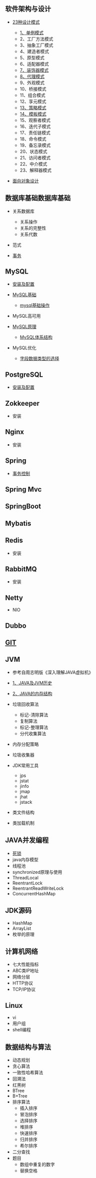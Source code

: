 ## 软件架构与设计
- [23种设计模式](软件架构与设计/23种设计模式/)

	- [1、单例模式](软件架构与设计/23种设计模式/1、单例模式.md)
	- 2、工厂方法模式
	- 3、抽象工厂模式
	- 4、建造者模式
	- 5、原型模式
	- 6、适配器模式
	- [7、装饰器模式](软件架构与设计/23种设计模式/7、装饰器模式.md)
	- [8、代理模式](软件架构与设计/23种设计模式/8、代理模式.md)
	- 9、外观模式
	- 10、桥接模式
	- 11、组合模式
	- 12、享元模式
	- [13、策略模式](软件架构与设计/23种设计模式/13、策略模式.md)
	- [14、模板模式](软件架构与设计/23种设计模式/14、模板模式.md)
	- 15、观察者模式
	- 16、迭代子模式
	- 17、责任链模式
	- 18、命令模式
	- 19、备忘录模式
	- 20、状态模式
	- 21、访问者模式
	- 22、中介模式
	- 23、解释器模式

- [面向对象设计](软件架构与设计/面向对象设计.md)

## 数据库基础数据库基础
- 关系数据库
	- 关系操作
	- 关系的完整性
	- 关系代数

- 范式
- [事务](数据库基础/事务.md)

## MySQL
- [安装及配置](MySQL/安装及配置.md)

- [MySQL基础](MySQL/MySQL基础/)
	- [mysql基础操作](MySQL/MySQL基础/mysql基础操作.md)

- MySQL高可用

- [MySQL原理](MySQL/MySQL原理)
	- [MySQL体系结构](MySQL/MySQL原理/MySQL体系结构.md)

- MySQL优化
	- [字段数据类型的选择](MySQL/MySQL优化/字段数据类型的选择.md)

## PostgreSQL
- [安装及配置](PostgreSQL/安装及配置.md)

## Zokkeeper
- 安装

## Nginx
- 安装

## Spring
- [事务控制](Spring/事务控制.md)

## Spring Mvc

## SpringBoot

## Mybatis

## Redis
- 安装

## RabbitMQ
- 安装

## Netty
- NIO

## Dubbo

## [GIT](工具软件/git.md)

## JVM

- 参考自周志明版《深入理解JAVA虚拟机》

- [1、JAVA及JVM历史](JVM/1、JAVA及JVM历史.md)

- [2、JAVA的内存结构](JVM/2、JAVA的内存结构.md)

- 垃圾回收算法
    + 标记-清除算法
    + 复制算法
    + 标记-整理算法
    + 分代收集算法
- 内存分配策略
- 垃圾收集器
- JDK常用工具
    + jps
    + jstat
    + jinfo
    + jmap
    + jhat
    + jstack
- 类文件结构
- 类加载机制

## JAVA并发编程
- [死锁](JAVA并发编程/死锁.md)
- java内存模型
- 线程池
- synchronized原理与使用
- ThreadLocal
- ReentrantLock
- ReentrantReadWriteLock
- ConcurrentHashMap

## JDK源码
- HashMap
- ArrayList
- 枚举的原理

## 计算机网络
- 七大性能指标
- ABC类IP地址
- 网络分层
- HTTP协议
- TCP/IP协议

## Linux
- vi
- 用户组
- shell编程

## 数据结构与算法
- 动态规划
- 贪心算法
- 一致性哈希算法
- 回溯法
- 红黑树
- BTree
- B+Tree
- 排序算法
    + 插入排序
    + 冒泡排序
    + 选择排序
    + 堆排序
    + 快速排序
    + 归并排序
    + 希尔排序
- 二分查找
- 题目
    + 数组中重复的数字
    + 替换空格
